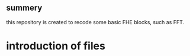 ## summery
this repository is created to recode some basic FHE blocks, such as FFT.
# introduction of files